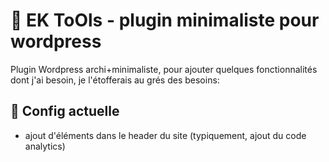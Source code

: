 # :notebook: EK ToOls - plugin minimaliste pour wordpress

Plugin Wordpress archi+minimaliste, pour ajouter quelques fonctionnalités dont j'ai besoin, je l'étofferais au grés des besoins:

## :gift: Config actuelle
* ajout d'éléments dans le header du site (typiquement, ajout du code analytics)





